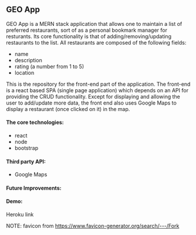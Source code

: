 <h2> GEO App </h2>

GEO App is a MERN stack application that allows one to maintain a list of preferred restaurants, sort of as a personal bookmark manager for resturants. Its core functionality is that of adding/removing/updating restaurants to the list. All restaurants are composed of the following fields:

- name
- description
- rating (a number from 1 to 5)
- location

This is the repository for the front-end part of the application. The front-end is a react based SPA (single page application) which depends on an API for providing the CRUD functionality. Except for displaying and allowing the user to add/update more data, the front end also uses Google Maps to display a restaurant (once clicked on it) in the map.

<h4>The core technologies:</h4>

- react
- node
- bootstrap

<h4> Third party API:</h4>

- Google Maps

<h4> Future Improvements: </h4>

<h4> Demo: </h4>

Heroku link


NOTE: favicon from https://www.favicon-generator.org/search/---/Fork
